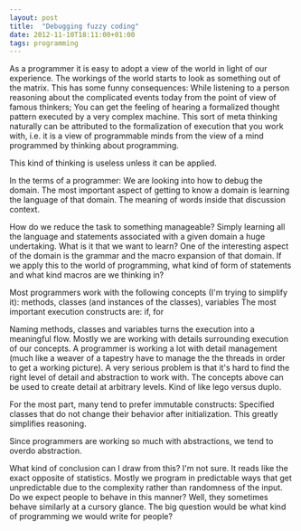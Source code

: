 ```yaml
---
layout: post
title:  "Debugging fuzzy coding"
date: 2012-11-10T18:11:00+01:00
tags: programming
---
```


As a programmer it is easy to adopt a view of the world in light of our experience. The workings of the world starts to look as something out of the matrix. This has some funny consequences:
While listening to a person reasoning about the complicated events today from the point of view of famous thinkers; You can get the feeling of hearing a formalized thought pattern executed by a very complex machine. This sort of meta thinking naturally can be attributed to the formalization of execution that you work with, i.e. it is a view of programmable minds from the view of a mind programmed by thinking about programming.

This kind of thinking is useless unless it can be applied.

In the terms of a programmer: We are looking into how to debug the domain. The most important aspect of getting to know a domain is learning the language of that domain. The meaning of words inside that discussion context.

How do we reduce the task to something manageable? Simply learning all the language and statements associated with a given domain a huge undertaking. What is it that we want to learn? One of the interesting aspect of the domain is the grammar and the macro expansion of that domain. If we apply this to the world of programming, what kind of form of statements and what kind macros are we thinking in?

Most programmers work with the following concepts (I'm trying to simplify it):
methods, classes (and instances of the classes), variables
The most important execution constructs are:
if, for

Naming methods, classes and variables turns the execution into a meaningful flow. Mostly we are working with details surrounding execution of our concepts. A programmer is working a lot with detail management (much like a weaver of a tapestry have to manage the the threads in order to get a working picture). A very serious problem is that it's hard to find the right level of detail and abstraction to work with. The concepts above can be used to create detail at arbitrary levels. Kind of like lego versus duplo.

For the most part, many tend to prefer immutable constructs: Specified classes that do not change their behavior after initialization. This greatly simplifies reasoning.

Since programmers are working so much with abstractions, we tend to overdo abstraction.

What kind of conclusion can I draw from this? I'm not sure. It reads like the exact opposite of statistics. Mostly we program in predictable ways that get unpredictable due to the complexity rather than randomness of the input. Do we expect people to behave in this manner? Well, they sometimes behave similarly at a cursory glance. The big question would be what kind of programming we would write for people?

